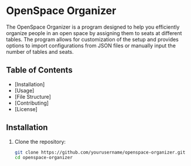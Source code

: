 # OpenSpace Organizer

The OpenSpace Organizer is a program designed to help you efficiently organize people in an open space by assigning them to seats at different tables. The program allows for customization of the setup and provides options to import configurations from JSON files or manually input the number of tables and seats.

## Table of Contents

- [Installation]
- [Usage]
- [File Structure]
- [Contributing]
- [License]

## Installation

1. Clone the repository:

   ```bash
   git clone https://github.com/yourusername/openspace-organizer.git
   cd openspace-organizer
